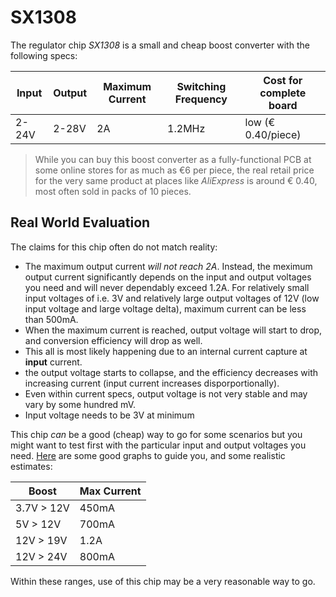 # SX1308

The regulator chip *SX1308* is a small and cheap boost converter with the following specs:

| Input | Output | Maximum Current | Switching Frequency | Cost for complete board |
| --- | --- | --- | --- | --- |
| 2-24V | 2-28V | 2A | 1.2MHz | low (€ 0.40/piece) |

> While you can buy this boost converter as a fully-functional PCB at some online stores for as much as €6 per piece, the real retail price for the very same product at places like *AliExpress* is around € 0.40, most often sold in packs of 10 pieces.

## Real World Evaluation

The claims for this chip often do not match reality:

* The maximum output current *will not reach 2A*. Instead, the meximum output current significantly depends on the input and output voltages you need and will never dependably exceed 1.2A. For relatively small input voltages of i.e. 3V and relatively large output voltages of 12V (low input voltage and large voltage delta), maximum current can be less than 500mA.
* When the maximum current is reached, output voltage will start to drop, and conversion efficiency will drop as well.
* This all is most likely happening due to an internal current capture at **input** current.
* the output voltage starts to collapse, and the efficiency decreases with increasing current (input current increases disporportionally). 
* Even within current specs, output voltage is not very stable and may vary by some hundred mV.
* Input voltage needs to be 3V at minimum


This chip *can* be a good (cheap) way to go for some scenarios but you might want to test first with the particular input and output voltages you need. [Here](https://www.matts-electronics.com/wp-content/uploads/2018/06/SX1308.pdf) are some good graphs to guide you, and some realistic estimates:

| Boost | Max Current |
| --- | --- |
| 3.7V > 12V | 450mA |
5V > 12V | 700mA |
12V > 19V | 1.2A |
12V > 24V | 800mA |

Within these ranges, use of this chip may be a very reasonable way to go.

